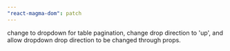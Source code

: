 ```yaml
---
"react-magma-dom": patch
---
```


change to dropdown for table pagination, change drop direction to 'up', and allow dropdown drop direction to be changed through props.
